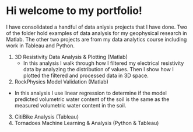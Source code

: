 # Hi welcome to my portfolio!

I have consolidated a handful of data anlysis projects that I have done. Two of the folder hold examples of data analysis for my geophysical research in Matlab. The other two projects are from my data analytics course including work in Tableau and Python. 
1. 3D Resistivity Data Analysis & Plotting (Matlab)
    - In this analysis I walk through how I filtered my electrical resistivity data by analyzing the distribution of values. Then I show how I plotted the filtered and processed data in 3D space. 
2. RockPhysics Model Validation (Matlab)
  - In this analysis I use linear regression to determine if the model predicted volumetric water content of the soil is the same as the measured volumetric water content in the soil.
3. CitiBike Analysis (Tableau)
4. Tornadoes Machine Learning & Analysis (Python & Tableau)
